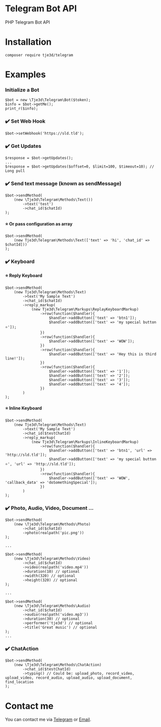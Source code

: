 # Telegram Bot API
PHP Telegram Bot API
# Installation
`composer require tje3d/telegram`
# Examples
### Initialize a Bot
```
$bot = new \Tje3d\Telegram\Bot($token);
$info = $bot->getMe();
print_r($info);
```
### ✔️ Set Web Hook
```
$bot->setWebhook('https://sld.tld');
```

### ✔️ Get Updates
```
$response = $bot->getUpdates();
...
$response = $bot->getUpdates($offset=0, $limit=100, $timeout=10); // Long pull
```

### ✔️ Send text message (known as sendMessage)
```
$bot->sendMethod(
	(new \Tje3d\Telegram\Methods\Text())
	    ->text('test')
	    ->chat_id($chatId)
);
```
#### ⭐️ Or pass configuration as array

```
$bot->sendMethod(
    (new Tje3d\Telegram\Methods\Text(['text' => 'hi', 'chat_id' => $chatId]))
);
```

### ✔️ Keyboard
#### ⭐️ Reply Keyboard
```
$bot->sendMethod(
	(new Tje3d\Telegram\Methods\Text)
		->text('My Sample Text')
		->chat_id($chatId)
		->reply_markup(
			(new Tje3d\Telegram\Markups\ReplayKeyboardMarkup)
    			->row(function($handler){
    				$handler->addButton(['text' => 'btn1']);
    				$handler->addButton(['text' => 'my special button ⭐️']);
    			})
    			->row(function($handler){
    				$handler->addButton(['text' => 'WOW']);
    			})
    			->row(function($handler){
    				$handler->addButton(['text' => 'Hey this is third line!']);
    			})
    			->row(function($handler){
    				$handler->addButton(['text' => '1']);
    				$handler->addButton(['text' => '2']);
    				$handler->addButton(['text' => '3']);
    				$handler->addButton(['text' => '4']);
    			})
		)
);
```
#### ⭐️ Inline Keyboard
```
$bot->sendMethod(
	(new Tje3d\Telegram\Methods\Text)
		->text('My Sample Text')
		->chat_id($testChatId)
		->reply_markup(
			(new Tje3d\Telegram\Markups\InlineKeyboardMarkup)
    			->row(function($handler){
    				$handler->addButton(['text' => 'btn1', 'url' => 'http://sld.tld']);
    				$handler->addButton(['text' => 'my special button ⭐️', 'url' => 'http://sld.tld']);
    			})
    			->row(function($handler){
    				$handler->addButton(['text' => 'WOW', 'callback_data' => 'doSomethingSpecial']);
    			})
		)
);
```

### ✔️ Photo, Audio, Video, Document ...
```
$bot->sendMethod(
	(new \Tje3d\Telegram\Methods\Photo)
		->chat_id($chatId)
		->photo(realpath('pic.png'))
);

...

$bot->sendMethod(
	(new \Tje3d\Telegram\Methods\Video)
		->chat_id($chatId)
		->video(realpath('video.mp4'))
		->duration(10) // optional
		->width(320) // optional
		->height(320) // optional
);

...

$bot->sendMethod(
	(new \Tje3d\Telegram\Methods\Audio)
		->chat_id($chatId)
		->audio(realpath('video.mp3'))
		->duration(30) // optional
		->performer('tje3d') // optional
		->title('Great music') // optional
);
...
```

### ✔️ ChatAction
```
$bot->sendMethod(
	(new \Tje3d\Telegram\Methods\ChatAction)
		->chat_id($testChatId)
		->typing() // Could be: upload_photo, record_video, upload_video, record_audio, upload_audio, upload_document, find_location
);
```

# Contact me
You can contact me via [Telegram](https://telegram.me/tje3d) or [Email](mailto:tje3d@yahoo.com).
